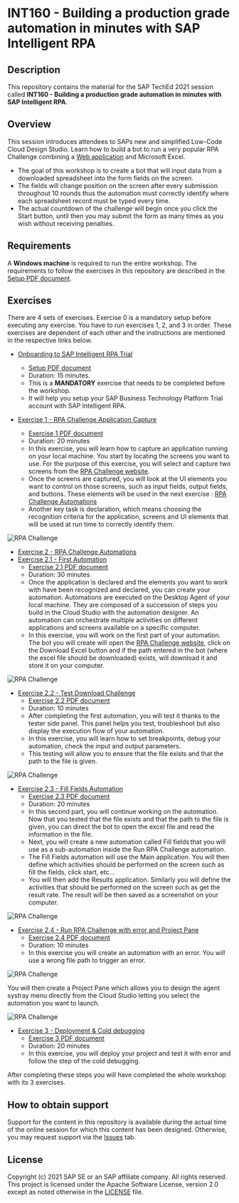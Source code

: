 # INT160 - Building a production grade automation in minutes with SAP Intelligent RPA

## Description

This repository contains the material for the SAP TechEd 2021 session called **INT160 - Building a production grade automation in minutes with SAP Intelligent RPA**.

## Overview

This session introduces attendees to SAPs new and simplified Low-Code Cloud Design Studio. Learn how to build a bot to run a very popular RPA Challenge combining a [Web application](http://www.rpachallenge.com) and Microsoft Excel.

- The goal of this workshop is to create a bot that will input data from a downloaded spreadsheet into the form fields on the screen.
- The fields will change position on the screen after every submission throughout 10 rounds thus the automation must correctly identify where each spreadsheet record must be typed every time.
- The actual countdown of the challenge will begin once you click the Start button, until then you may submit the form as many times as you wish without receiving penalties.

## Requirements

A **Windows machine** is required to run the entire workshop.
The requirements to follow the exercises in this repository are described in the [Setup PDF document](exercises/exercise0/Setup%20Trial%20Landscape.pdf).

## Exercises

There are 4 sets of exercises. Exercise 0 is a mandatory setup before executing any exercise. You have to run exercises 1, 2, and 3 in order. These exercises are dependent of each other and the instructions are mentioned in the respective links below.

- [Onboarding to SAP Intelligent RPA Trial](exercises/exercise0/)
    - [Setup PDF document](exercises/exercise0/Setup%20Trial%20Landscape.pdf)
    - Duration: 15 minutes. 
    - This is a **MANDATORY** exercise that needs to be completed before the workshop.
    - It will help you setup your SAP Business Technology Platform Trial account with SAP Intelligent RPA. 

- [Exercise 1 - RPA Challenge Application Capture](exercises/exercise1/)
    - [Exercise 1 PDF document](exercises/exercise1/1%20-%20RPA%20Challenge%20Application%20Capture.pdf)
    - Duration: 20 minutes 
    - In this exercise, you will learn how to capture an application running on your local machine. You start by locating the screens you want to use. For the purpose of this exercise, you will select and capture two screens from the [RPA Challenge website](http://www.rpachallenge.com). 
    - Once the screens are captured, you will look at the UI elements you want to control on those screens, such as input fields, output fields, and buttons. These elements will be used in the next exercise : [RPA Challenge Automations](exercises/exercise2/)
    - Another key task is declaration, which means choosing the recognition criteria for the application, screens and UI elements that will be used at run time to correctly identify them.
    
![RPA Challenge](rpa-challenge.png)

- [Exercise 2 - RPA Challenge Automations](exercises/exercise2/)
- [Exercise 2.1 - First Automation](exercises/exercise2#exercise-21-First-Automation)
    - [Exercise 2.1 PDF document](exercises/exercise2/2.1%20-%20First%20Automation.pdf)
    - Duration: 30 minutes
    - Once the application is declared and the elements you want to work with have been recognized and declared, you can create your automation.
Automations are executed on the Desktop Agent of your local machine.  They are composed of a succession of steps you build in the Cloud Studio with the automation designer. An automation can orchestrate multiple activities on different applications and screens available on a specific computer.
    - In this exercise, you will work on the first part of your automation. The bot you will create will open the [RPA Challenge website](http://www.rpachallenge.com), click on the Download Excel button and if the path entered in the bot (where the excel file should be downloaded) exists, will download it and store it on your computer.
    
![RPA Challenge](first-automation.png)

- [Exercise 2.2 - Test Download Challenge](exercises/exercise2#exercise-22-Test-Download-Challenge)
    - [Exercise 2.2 PDF document](exercises/exercise2/2.2%20-%20Test%20Download%20Challenge.pdf) 
    - Duration: 10 minutes
    - After completing the first automation, you will test it thanks to the tester side panel. This panel helps you test, troubleshoot but also display the execution flow of your automation.
    - In this exercise, you will learn how to set breakpoints, debug your automation, check the input and output parameters. 
    - This testing will allow you to ensure that the file exists and that the path to the file is given.

![RPA Challenge](test-download-challenge.png)

- [Exercise 2.3 - Fill Fields Automation](exercises/exercise2#exercise-23-fill-Fields-Automation)
    - [Exercise 2.3 PDF document](exercises/exercise2/2.3%20-%20Fill%20Fields%20Automation.pdf) 
    - Duration: 20 minutes
    - In this second part, you will continue working on the automation. Now that you tested that the file exists and that the path to the file is given, you can direct the bot to open the excel file and read the information in the file.
    - Next, you will create a new automation called Fill fields that you will use as a sub-automation inside the Run RPA Challenge automation. 
    - The Fill Fields automation will use the Main application. You will then define which activities should be performed on the screen such as fill the fields, click start, etc...
    - You will then add the Results application. Similarly you will define the activities that should be performed on the screen such as get the result rate. The result will be then saved as a screenshot on your computer.

![RPA Challenge](fill-fields-automation.png)

- [Exercise 2.4 - Run RPA Challenge with error and Project Pane](exercises/exercise2#exercise-24-Run-RPA-Challenge-with-error-and-Project-Pane)
    - [Exercise 2.4 PDF document](exercises/exercise2/2.4%20-%20Run%20RPA%20Challenge%20with%20error%20and%20Project%20Pane.pdf)
    - Duration: 10 minutes
    - In this exercise you will create an automation with an error. You will use a wrong file path to trigger an error.
   
![RPA Challenge](RpaChallenge-with-error.png)

You will then create a Project Pane which allows you to design the agent systray menu directly from the Cloud Studio letting you select the automation you want to launch.

![RPA Challenge](error-project-pane.png)

- [Exercise 3 - Deployment & Cold debugging](exercises/exercise3/)
    - [Exercise 3 PDF document](exercises/exercise3/3%20-%20Deployment%20&%20Cold%20debugging.pdf)
    - Duration: 20 minutes 
    - In this exercise, you will deploy your project and test it with error and follow the step of the cold debugging.

After completing these steps you will have completed the whole workshop with its 3 exercises. 

## How to obtain support

Support for the content in this repository is available during the actual time of the online session for which this content has been designed. Otherwise, you may request support via the [Issues](../../issues) tab.

## License

Copyright (c) 2021 SAP SE or an SAP affiliate company. All rights reserved. This project is licensed under the Apache Software License, version 2.0 except as noted otherwise in the [LICENSE](LICENSES/Apache-2.0.txt) file.
